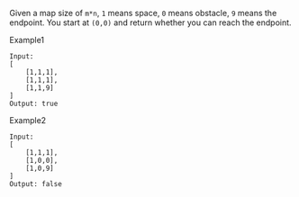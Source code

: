 Given a map size of `m*n`, `1` means space, `0` means obstacle, `9` means the endpoint. You start at `(0,0)` and return whether you can reach the endpoint.

Example1
```
Input: 
[
	[1,1,1],
	[1,1,1],
	[1,1,9]
]
Output: true
```
Example2
```
Input: 
[
	[1,1,1],
	[1,0,0],
	[1,0,9]
]
Output: false
```